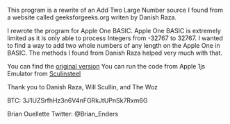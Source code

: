 This program is a rewrite of an Add Two Large Number source I found from a 
website called geeksforgeeks.org writen by Danish Raza.

I rewrote the program for Apple One BASIC. Apple One BASIC is extremely limited
as it is only able to process Integers from  -32767 to 32767. I wanted to find a
way to add two whole numbers of any length on the Apple One in BASIC. The 
methods I found from Danish Raza helped very much with that.

You can find the [original version](https://www.geeksforgeeks.org/sum-two-large-numbers/)
You can run the code from Apple 1js Emulator from [Sculinsteel](https://www.scullinsteel.com/apple1/)

Thank you to Danish Raza, Will Scullin, and The Woz

BTC: 3J1UZSrfhHz3n6V4nFGRkJtUPnSk7Rxm6G

Brian Ouellette
Twitter: @Brian_Enders
